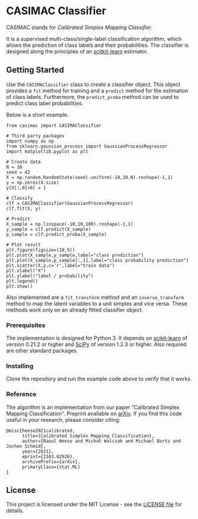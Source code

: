 # CASIMAC Classifier

CASIMAC stands for *Calibrated Simplex Mapping Classifier*.

It is a supervised multi-class/single-label classification algorithm, which allows the prediction of class labels and their probabilities. The classifier is designed along the principles of an [scitkit-learn](https://scikit-learn.org) estimator.

## Getting Started

Use the ``CASIMAClassifier`` class to create a classifier object. This object provides a ``fit`` method for training and a ``predict`` method for the estimation of class labels. Furthermore, the ``predict_proba`` method can be used to predict class label probabilities.

Below is a short example.

```
from casimac import CASIMAClassifier

# Third party packages
import numpy as np
from sklearn.gaussian_process import GaussianProcessRegressor
import matplotlib.pyplot as plt

# Create data
N = 10
seed = 42
X = np.random.RandomState(seed).uniform(-10,10,N).reshape(-1,1)
y = np.zeros(X.size)
y[X[:,0]>0] = 1

# Classify
clf = CASIMAClassifier(GaussianProcessRegressor)
clf.fit(X, y)

# Predict
X_sample = np.linspace(-10,10,100).reshape(-1,1)
y_sample = clf.predict(X_sample)
p_sample = clf.predict_proba(X_sample)
                       
# Plot result
plt.figure(figsize=(10,5))
plt.plot(X_sample,y_sample,label="class prediction")
plt.plot(X_sample,p_sample[:,1],label="class probability prediction")
plt.scatter(X,y,c='r',label="train data")
plt.xlabel("X")
plt.ylabel("label / probability")
plt.legend()
plt.show()
```

Also implemented are a ``fit_transform`` method and an ``inverse_transform`` method to map the latent variables to a unit simplex and vice versa. These methods work only on an already fitted classifier object.

### Prerequisites

The implementation is designed for Python 3. It depends on [scikit-learn](https://scikit-learn.org/stable/install.html) of version 0.21.2 or higher and [SciPy](https://www.scipy.org/install.html) of version 1.2.3 or higher. Also required are other standard packages.

### Installing

Clone the repository and run the example code above to verify that it works.

### Reference

The algorithm is an implementation from our paper "Calibrated Simplex Mapping Classification". Preprint available on [arXiv](https://arxiv.org/abs/2103.02926). If you find this code useful in your research, please consider citing:

	@misc{heese2021calibrated,
		  title={Calibrated Simplex Mapping Classification}, 
		  author={Raoul Heese and Michał Walczak and Michael Bortz and Jochen Schmid},
		  year={2021},
		  eprint={2103.02926},
		  archivePrefix={arXiv},
		  primaryClass={stat.ML}
	}

## License

This project is licensed under the MIT License - see the [LICENSE file](LICENSE) for details.